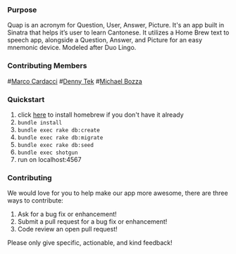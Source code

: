 
### Purpose
Quap is an acronym for Question, User, Answer, Picture. It's an app built in Sinatra that helps it’s user to learn Cantonese. It utilizes a Home Brew text to speech app, alongside a Question, Answer, and Picture for an easy mnemonic device. Modeled after Duo Lingo.

### Contributing Members
#[Marco Cardacci](https://github.com/mcardacci)
#[Denny Tek](https://github.com/tekd)
#[Michael Bozza](https://github.com/michaelbbozza)

### Quickstart

1.   click [here](http://brew.sh/) to install homebrew if you don't have it already 
2.  `bundle install`
3.  `bundle exec rake db:create`
4.  `bundle exec rake db:migrate`
5.  `bundle exec rake db:seed`
6.  `bundle exec shotgun`
7.  run on localhost:4567



### Contributing

We would love for you to help make our app more awesome, there are three ways to contribute:

1. Ask for a bug fix or enhancement!
2. Submit a pull request for a bug fix or enhancement!
3. Code review an open pull request!

Please only give specific, actionable, and kind feedback!

